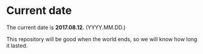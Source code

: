 # Current date

The current date is **2017.08.12.** (YYYY.MM.DD.)

This repository will be good when the world ends, so we will know how long it lasted.